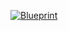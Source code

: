 
[![Blueprint](https://my.home-assistant.io/badges/blueprint_import.svg)](https://my.home-assistant.io/redirect/blueprint_import/?blueprint_url=https://github.com/TThanhXuan/SolarBox/blob/main/blueprints/automation/luxpower/refresh_interval.yaml)